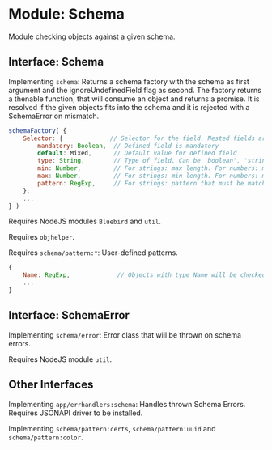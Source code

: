 # Module: Schema

Module checking objects against a given schema.


## Interface: Schema

Implementing ```schema```: Returns a schema factory with the schema as first argument and the ignoreUndefinedField flag as second. The factory returns a thenable function, that will consume an object and returns a promise. It is resolved if the given objects fits into the schema and it is rejected with a SchemaError on mismatch.
``` Javascript
schemaFactory( {
	Selector: {             // Selector for the field. Nested fields are depacked with '.' delimiter
		mandatory: Boolean,  // Defined field is mandatory
		default: Mixed,      // Default value for defined field
		type: String,        // Type of field. Can be 'boolean', 'string', 'number', 'array', 'date', 'object' or extended by pattern modules.
		min: Number,         // For strings: max length. For numbers: max value
		max: Number,         // For strings: min length. For numbers: min value
		pattern: RegExp,     // For strings: pattern that must be matching
	},
	...
} )
```

Requires NodeJS modules  ```Bluebird``` and ```util```.

Requires ```objhelper```.

Requires ```schema/pattern:*```: User-defined patterns.
``` Javascript
{
	Name: RegExp,             // Objects with type Name will be checked against the given RegExp
	...
}
```

## Interface: SchemaError

Implementing ```schema/error```: Error class that will be thrown on schema errors.

Requires NodeJS module ```util```.


## Other Interfaces

Implementing ```app/errhandlers:schema```: Handles thrown Schema Errors. Requires JSONAPI driver to be installed.

Implementing ```schema/pattern:certs```, ```schema/pattern:uuid``` and ```schema/pattern:color```.
